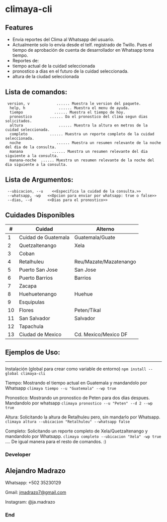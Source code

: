 # climaya-cli
## Features

- Envia reportes del Clima al Whatsapp del usuario. 
 - Actualmente solo lo envía desde el telf. registrado de Twillo. Pues el tiempo de aprobación de cuenta de desarrollador en Whatsapp toma tiempo. 
- Reportes de: 
 - tiempo actual de la cuidad seleccionada
 - pronostico a días en el futuro de la cuidad seleccionada. 
 - altura de la ciudad seleccionada

## Lista de comandos:
     version, v            ...... Muestra le version del paquete.
      help, h               ...... Muestra el menu de ayuda.
      tiempo              ...... Muestra el tiempo de hoy.
      pronostico        ...... Da el pronostico del clima segun dias solicitados.
      altura                ...... Muestra la altura en metros de la cuidad seleccionada.
      completo          ...... Muestra un reporte completo de la cuidad seleccionada.
      noche                ...... Muestra un resumen relevante de la noche del dia de la consulta. 
      manana             ...... Muestra un resumen relevante del dia siguiente a la consulta.
      manana-noche  ...... Muestra un resumen relevante de la noche del dia siguiente a la consulta.

## Lista de Argumentos:
     --ubicacion, --u    <<Especifica la cuidad de la consulta.>>
	 --whatsapp, -wp   <<Opcion para enviar por whatsapp: true o false>>
	 --dias, --d       <<Dias para el pronostico>>

## Cuidades Disponibles
| #  | Cuidad  | Alterno   |
| ------------ | ------------ | ------------ |
| 1  |  Cuidad de Guatemala | Guatemala/Guate  |
|  2 |  Quetzaltenango |  Xela |
|   3| Coban  |   |
|   4| Retalhuleu  | Reu/Mazate/Mazatenango  |
|   5| Puerto San Jose  | San Jose  |
|   6|  Puerto Barrios |  Barrios |
|   7|  Zacapa |   |
|   8|  Huehuetenango | Huehue  |
|   9| Esquipulas  |   |
|   10| Flores  | Peten/Tikal  |
|   11| San Salvador  |  Salvador |
|   12| Tapachula  |   |
|13| Ciudad de Mexico| Cd. Mexico/Mexico DF|

## Ejemplos de Uso:
------------
Instalación (global para crear como variable de entorno)
`npm install --global climaya-cli`

Tiempo: Mostrando el tiempo actual en Guatemala y mandandolo por Whatsapp
    `climaya tiempo --u "Guatemala" --wp true`
	
Pronostico: Mostrando un pronostico de Peten para dos días despues. Mandandolo por whatsapp
`climaya pronostico --u "Peten" --d 2 --wp true`

Altura: Solicitando la altura de Retalhuleu pero, sin mandarlo por Whatsapp.
`climaya altura --ubicacion "Retalhuleu" --whatsapp false`

Completo: Solicitando un reporte completo de Xela/Quetzaltenango y mandandolo por Whatsapp.
`climaya completo --ubicacion "Xela" -wp true`
 .... De igual manera para el resto de comandos. :)
### Developer

## Alejandro Madrazo

Whatsapp: +502 35230129

Gmail: jmadrazo7@gmail.com

Instagram: @ja.madrazo


### End
